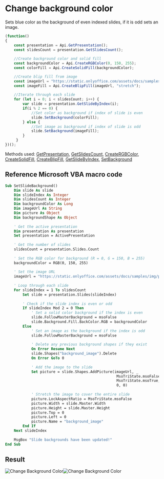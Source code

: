 # Change background color

Sets blue color as the background of even indexed slides, if it is odd sets an image.

<!-- This code snippet is shown in the screenshot. -->

<!-- eslint-skip -->

``` ts
(function()
{
    const presentation = Api.GetPresentation(); 
    const slidesCount = presentation.GetSlidesCount();
    
    //Create background color and solid fill
    const backgroundColor = Api.CreateRGBColor(0, 150, 255);
    const colorFill = Api.CreateSolidFill(backgroundColor);

    //Create blip fill from image
    const imageUrl = "https://static.onlyoffice.com/assets/docs/samples/img/presentation_sky.png";
    const imageFill = Api.CreateBlipFill(imageUrl, "stretch");
    
    //Iterate through each slide
    for (let i = 0; i < slidesCount; i++) {
        var slide = presentation.GetSlideByIndex(i);
        if(i % 2 == 0) {
            //Set color as background if index of slide is even
            slide.SetBackground(colorFill);
        } else {
            //Set image as background if index of slide is odd
            slide.SetBackground(imageFill);
        }
     }
})();
```

Methods used: [GetPresentation](../../../docs/office-api/usage-api/presentation-api/Api/Methods/GetPresentation.md), [GetSlidesCount](../../../docs/office-api/usage-api/presentation-api/ApiPresentation/Methods/GetSlidesCount.md), [CreateRGBColor](../../../docs/office-api/usage-api/presentation-api/Api/Methods/CreateRGBColor.md), [CreateSolidFill](../../../docs/office-api/usage-api/presentation-api/Api/Methods/CreateSolidFill.md), [CreateBlipFill](../../../docs/office-api/usage-api/presentation-api/Api/Methods/CreateBlipFill.md), [GetSlideByIndex](../../../docs/office-api/usage-api/presentation-api/ApiPresentation/Methods/GetSlideByIndex.md), [SetBackground](../../../docs/office-api/usage-api/presentation-api/ApiSlide/Methods/SetBackground.md)

## Reference Microsoft VBA macro code

<!-- code generated with AI -->

``` vb
Sub SetSlideBackground()
    Dim slide As slide
    Dim slideIndex As Integer
    Dim slidesCount As Integer
    Dim backgroundColor As Long
    Dim imageUrl As String
    Dim picture As Object
    Dim backgroundShape As Object
    
    ' Get the active presentation
    Dim presentation As presentation
    Set presentation = ActivePresentation
    
    ' Get the number of slides
    slidesCount = presentation.Slides.Count
    
    ' Set the RGB color for background (R = 0, G = 150, B = 255)
    backgroundColor = RGB(0, 150, 255)
    
    ' Set the image URL
    imageUrl = "https://static.onlyoffice.com/assets/docs/samples/img/presentation_sky.png"
    
    ' Loop through each slide
    For slideIndex = 1 To slidesCount
        Set slide = presentation.Slides(slideIndex)
        
        ' Check if the slide index is even or odd
        If slideIndex Mod 2 = 0 Then
            ' Set a solid color background if the index is even
            slide.FollowMasterBackground = msoFalse
            slide.Background.Fill.BackColor.RGB = backgroundColor
        Else
            ' Set an image as the background if the index is odd
            slide.FollowMasterBackground = msoFalse
            
            ' Delete any previous background shapes if they exist
            On Error Resume Next
            slide.Shapes("background_image").Delete
            On Error GoTo 0
            
            ' Add the image to the slide
            Set picture = slide.Shapes.AddPicture(imageUrl, _
                                                   MsoTriState.msoFalse, _
                                                   MsoTriState.msoTrue, _
                                                   0, 0)
            
            ' Stretch the image to cover the entire slide
            picture.LockAspectRatio = MsoTriState.msoFalse
            picture.Width = slide.Master.Width
            picture.Height = slide.Master.Height
            picture.Top = 0
            picture.Left = 0
            picture.Name = "background_image"
        End If
    Next slideIndex
    
    MsgBox "Slide backgrounds have been updated!"
End Sub
```

## Result

![Change Background Color](/assets/images/plugins/change-background-color.png#gh-light-mode-only)![Change Background Color](/assets/images/plugins/change-background-color.dark.png#gh-dark-mode-only)
